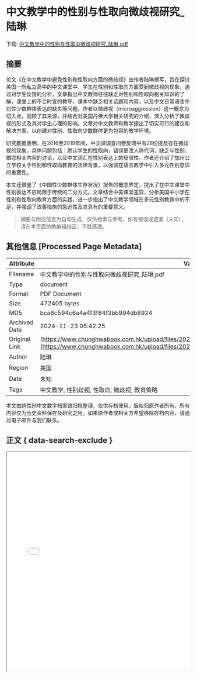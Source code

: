 # 中文教学中的性别与性取向微歧视研究_陆琳

<!-- tcd_download_link -->
下载: <a href="../中文教学中的性别与性取向微歧视研究_陆琳.pdf" download>中文教学中的性别与性取向微歧视研究_陆琳.pdf</a>
<!-- tcd_download_link_end -->

## 摘要

<!-- tcd_abstract -->
论文《在中文教学中避免性别和性取向方面的微歧视》由作者陆琳撰写，旨在探讨美国一所私立高中的中文课堂中，学生在性别和性取向方面受到微歧视的现象。通过对学生反馈的分析，文章指出中文教师往往缺乏对性别和性取向相关知识的了解，课堂上的不合时宜的教导，课本中缺乏相关话题和内容，以及中文日常语言中对性少数群体表达的缺失等问题。作者以微歧视（microaggression）这一概念为切入点，回顾了其来源，并结合对美国丹佛大学相关研究的介绍，深入分析了微歧视的形式及其对学生心理的影响。文章对中文教师和教学提出了切实可行的建议和解决方案，以创建对性别、性取向少数群体更为包容的教学环境。

研究数据表明，在2016至2019年间，中文课调查问卷反馈中有28份提及存在微歧视的现象。具体问题包括：默认学生的性取向，错误更改人称代词，缺乏与性别、婚恋相关内容的讨论，以及中文词汇在性别表达上的局限性。作者还介绍了加州公立学校关于性别和性取向教育的法律背景，以强调在语言教学中引入多元性别意识的重要性。

本文还借鉴了《中国性少数群体生存状况》报告的概念界定，提出了在中文课堂中性别表达不应局限于传统的二分方式。文章结合中美课堂差异，分析美国中小学在性别和性取向教育方面的实践，进一步指出了中文教学领域在多元性别教育中的不足，并强调了改善措施的急迫性及其具有的重要意义。

<!-- tcd_abstract_end -->

> 摘要与附加信息为自动生成，仅供检索与参考。如有错误或遗漏（未知），请在本页面协助编辑指正，不胜感激。

## 其他信息 [Processed Page Metadata]

| Attribute       | Value                                  |
|-----------------|----------------------------------------|
| Filename        | 中文教学中的性别与性取向微歧视研究_陆琳.pdf                             |
| Type            | document                                 |
| Format          | PDF Document                               |
| Size            | 472405 bytes                           |
| MD5             | bca6c594c6a4a4f3f84f3bb994db8924                                  |
| Archived Date   | 2024-11-23 05:42:25                             |
| Original Link   | [https://www.chunghwabook.com.hk/upload/files/2021/09_07/c2d4877101ffd0ec148938c630eab511.pdf](https://www.chunghwabook.com.hk/upload/files/2021/09_07/c2d4877101ffd0ec148938c630eab511.pdf)                         |
| Author          | 陆琳                               |
| Region          | 美国                               |
| Date            | 未知                                 |
| Tags            | 中文教学, 性别歧视, 性取向, 微歧视, 教育策略                                 |

本文由跨性别中文数字档案馆归档整理，仅供存档使用。版权归原作者所有，所有内容仅为历史资料保存及研究之用。如果原作者或相关方希望移除存档内容，请通过电子邮件与我们联系。

## 正文 { data-search-exclude }

<!-- tcd_main_text -->
<iframe src="../中文教学中的性别与性取向微歧视研究_陆琳.pdf" width="100%" height="600px">
    <p>无法显示PDF，请下载查看。</p>
</iframe>
<!-- tcd_main_text_end -->

